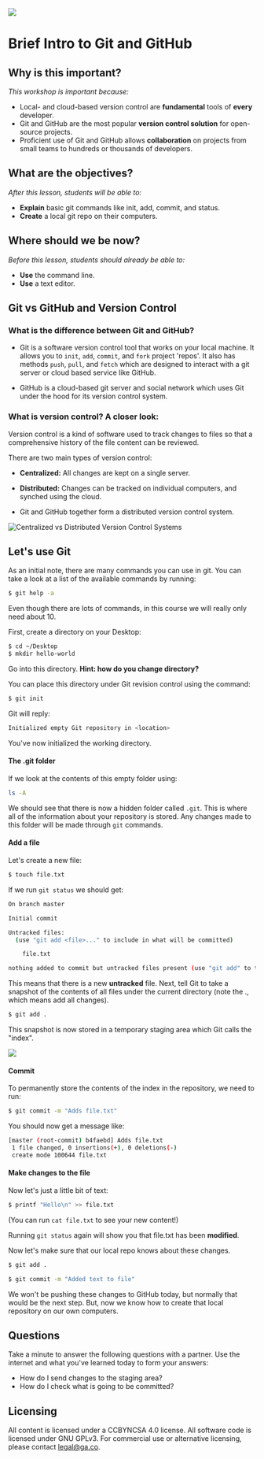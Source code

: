 <!--
Market: SF
Adapted for: DEN
-->

<!-- If you can get through this faster, do so, so students have more time on their website. -->

<!--1:30 5 minutes -->

<!-- Hook: Raise your hand if you've ever had a group essay project. How did you share your essay?

...

One of the big problems with team projects is this exact problem.  How do you know which is the latest version? What happens if somebody accidentally deletes everything? What if Jack has been on fire, but he made one change that ruined our essay, and we just want to get rid of that one? Welcome to version control. -->

<img src="https://ga-dash.s3.amazonaws.com/production/assets/logo-9f88ae6c9c3871690e33280fcf557f33.png">

# Brief Intro to Git and GitHub

## Why is this important?
*This workshop is important because:*
- Local- and cloud-based version control are **fundamental** tools of **every** developer.
- Git and GitHub are the most popular **version control solution** for open-source projects.
- Proficient use of Git and GitHub allows **collaboration** on projects from small teams to hundreds or thousands of developers.

<!-- We won't get too deep into GitHub today, but we should have a better idea of what role it plays in the process. -->

## What are the objectives?
*After this lesson, students will be able to:*

- **Explain** basic git commands like init, add, commit, and status.
- **Create** a local git repo on their computers.

## Where should we be now?
*Before this lesson, students should already be able to:*

- **Use** the command line.
- **Use** a text editor.

<!--1:35 5 minutes -->

## Git vs GitHub and Version Control

### What is the difference between Git and GitHub?

- Git is a software version control tool that works on your local machine. It allows you to `init`, `add`, `commit`, and `fork` project 'repos'. It also has methods `push`, `pull`, and `fetch` which are designed to interact with a git server or cloud based service like GitHub.

- GitHub is a cloud-based git server and social network which uses Git under the hood for its version control system.

<!-- It's social in that developers can share their code with other developers by sharing the link to those repos. You can also follow developers to see what they're up to, as well as watch specific repos that you might be interested. -->

### What is version control? A closer look:

Version control is a kind of software used to track changes to files so that a comprehensive history of the file content can be reviewed.

<!-- What this means is that, as you're creating and changing code, you get to keep a history of those changes because of software like git, as well as your notes about those changes and creations. -->

There are two main types of version control:

- **Centralized:** All changes are kept on a single server.
- **Distributed:** Changes can be tracked on individual computers, and synched using the cloud.

- Git and GitHub together form a distributed version control system.

![Centralized vs Distributed Version Control Systems](https://www.researchgate.net/profile/Sofia_Feist/publication/316553817/figure/fig2/AS:669480740982806@1536628055836/Centralized-Version-Control-vs-Distributed-Version-Control.ppm)

<!-- For centralized systems, this means that the code lives on the server, so you typically need to be connected to that server because each developer's copy of that code also lives on the server. Then, each dev will push their changes to that repo on the server. Finally, a designated dev will push these changes to the live server or servers. -->

<!-- For distributed systems, however, a complete copy of the code and the code history lives on each person's computer, so the devs don't need to be connected to the server where the source-of-truth code lives all the time. They can make their changes. Then, they can connect to the server and push their changes, which can then be pulled down to each developer's computer if they wish. -->

<!--CFU: Think-pair share, difference between Git/GitHub and Centralized vs Distributed -->
<!-- Catch-up -->
<!--1:40 20 minutes -->

## Let's use Git

As an initial note, there are many commands you can use in git. You can take a look at a list of the available commands by running:

```bash
$ git help -a
```

Even though there are lots of commands, in this course we will really only need about 10.

First, create a directory on your Desktop:

```bash
$ cd ~/Desktop
$ mkdir hello-world
```

Go into this directory. **Hint: how do you change directory?**

You can place this directory under Git revision control using the command:

```bash
$ git init
```

Git will reply:

```bash
Initialized empty Git repository in <location>
```

You've now initialized the working directory.

<!-- In other words, you've created that local repo on your machine. And, this local repo serves many purposes, but two of the main ones are that it's a backup of your committed code. So, if you're consistently putting your changes in that local repo, if you accidentally delete changes or files, you have a backup. Secondly, it serves as the connection point between the code on your computer and the code on GitHub, or wherever your remote repo lives. -->

#### The .git folder

If we look at the contents of this empty folder using:

<!-- Show students that no files appear when just running ls. -->

```bash
ls -A
```

We should see that there is now a hidden folder called `.git`. This is where all of the information about your repository is stored. Any changes made to this folder will be made through `git` commands.

#### Add a file

Let's create a new file:

```bash
$ touch file.txt
```

If we run `git status` we should get:

<!-- This command tells us stuff like, have we made changes to any files? If we have, have we put those changes in our local repo? -->

```bash
On branch master

Initial commit

Untracked files:
  (use "git add <file>..." to include in what will be committed)

	file.txt

nothing added to commit but untracked files present (use "git add" to track)
```

<!-- So this status is telling us that our local repo doesn't know about our file.txt yet, so let's tell that repo about our new file. -->

This means that there is a new **untracked** file. Next, tell Git to take a snapshot of the contents of all files under the current directory (note the ., which means add all changes).

```bash
$ git add .
```

This snapshot is now stored in a temporary staging area which Git calls the "index".

![](git-staging-area.png)

<!-- So now we've moved our changes from the code that we're working on to the staging area. -->

#### Commit

To permanently store the contents of the index in the repository, we need to run:

```bash
$ git commit -m "Adds file.txt"
```

You should now get a message like:

```bash
[master (root-commit) b4faebd] Adds file.txt
 1 file changed, 0 insertions(+), 0 deletions(-)
 create mode 100644 file.txt
```

<!-- And now our changes are in our local repo! They are officially backed up and ready to push up to GitHub if we wanted. -->

#### Make changes to the file

Now let's just a little bit of text:

```bash
$ printf "Hello\n" >> file.txt
```

(You can run `cat file.txt` to see your new content!)

Running `git status` again will show you that file.txt has been **modified**.

Now let's make sure that our local repo knows about these changes.

```bash
$ git add .
```

```bash
$ git commit -m "Added text to file"
```

We won't be pushing these changes to GitHub today, but normally that would be the next step. But, now we know how to create that local repository on our own computers.

## Questions

Take a minute to answer the following questions with a partner. Use the internet and what you've learned today to form your answers:

* How do I send changes to the staging area?
* How do I check what is going to be committed?

## Licensing
All content is licensed under a CC­BY­NC­SA 4.0 license.
All software code is licensed under GNU GPLv3. For commercial use or alternative licensing, please contact legal@ga.co.
